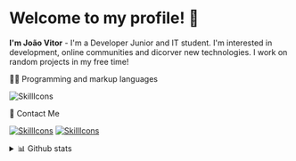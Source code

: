 <h1>Welcome to my profile! 👋</h1>

**I'm João Vitor** - I'm a Developer Junior and IT student. I'm interested in development, online communities and dicorver new technologies. I work on random projects in my free time!

👨‍💻 Programming and markup languages

<!-- Social icons section -->
![SkillIcons](https://skillicons.dev/icons?i=cs,dotnet)<br/>

🐧 Contact Me

[![SkillIcons](https://skillicons.dev/icons?i=linkedin)](https://www.linkedin.com/in/joão-vitor-damasceno-43b161164/)
[![SkillIcons](https://skillicons.dev/icons?i=instagram)](https://www.instagram.com/jv_dmasceno/)
<br/>
  
<details>
  <summary>📊 Github stats</summary><br/>
  
<img width=51% src="https://github-readme-streak-stats.herokuapp.com?user=Flopinguim&theme=shadow_blue&mode=weekly&hide_longest_streak=false" />
<img width=43% src="https://github-readme-stats.vercel.app/api/top-langs/?username=Flopinguim&layout=compact&theme=shadow_blue&count_private=true&hide_border=false" />

</details>
